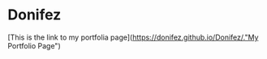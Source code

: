 # Donifez
[This is the link to my portfolia page](https://donifez.github.io/Donifez/."My Portfolio Page")
